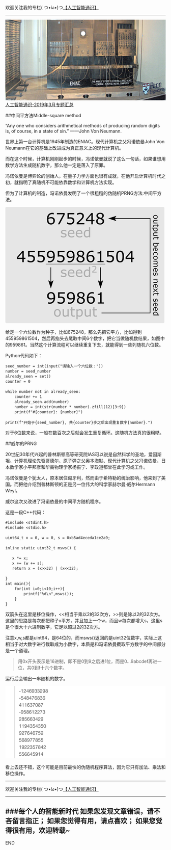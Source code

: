 欢迎关注我的专栏( つ•̀ω•́)つ[【人工智能通识】](https://www.jianshu.com/c/e9a7b7b7024d)

---

![](imgs/4324074-3ec580ae2187ee6b.png?imageMogr2/auto-orient/strip%7CimageView2/2/w/1240)
[人工智能通识-2019年3月专题汇总](https://www.jianshu.com/p/72685b77cfff)



##中间平方法Middle-square method

“Any one who considers arithmetical methods of producing random digits is, of course, in a state of sin.”
——John Von Neumann.

世界上第一台计算机是1945年制造的ENIAC。现代计算机之父冯诺依曼John Von Neumann在它的基础上改进成为真正意义上的现代计算机。

而在这个时候，计算机刚刚起步的时候，冯诺依曼就说了这么一句话，如果谁想用数学方法生成随机数字，那么他一定是落入了原罪。

冯诺依曼是博弈论的创始人，在量子力学方面也很有成就，在他开启计算机时代之初，就指明了真随机不可能依靠数学和计算机方法实现。

但为了计算机的制造，冯诺依曼发明了一个很粗糙的伪随机PRNG方法:中间平方法。

![](imgs/4324074-b2df09a295eb45ce.png?imageMogr2/auto-orient/strip%7CimageView2/2/w/1240)

给定一个六位数作为种子，比如675248，那么先把它平方，比如得到455959861504，然后再掐头去尾取中间6个数字，把它当做随机数结果，如图中的959861。当然这个计算流程可以继续重复下去，就能得到一些列随机六位数。

Python代码如下：
```
seed_number = int(input("请输入一个六位数："))
number = seed_number
already_seen = set()
counter = 0

while number not in already_seen:
    counter += 1
    already_seen.add(number)
    number = int(str(number * number).zfill(12)[3:9])
    print(f"#{counter}: {number}")

print(f"开始于{seed_number}, 共{counter}步之后出现重复数字{number}.")
```
对于6位数来说，一般在数百次之后就会发生重复循环。这随机方法真的很粗糙。

##威尔的PRNG

20世纪30年代兴起的普林斯顿高等研究院IAS可以说是自然科学的圣地，爱因斯坦、计算机理论先驱哥德尔、原子弹之父奥本海默、现代计算机之父冯诺依曼，日本数学家小平邦彦和华裔物理学家杨振宁、李政道都曾在此学习或工作。

冯诺依曼是个犹太人，原本居住匈牙利，然而由于希特勒的统治影响，他来到了美国。而把他介绍到普林斯顿的正是另一位伟大的科学家赫尔曼·威尔Hermann Weyl。

威尔这次又改进了冯诺依曼的中间平方随机程序。

这是一段C++代码：
```
#include <stdint.h>
#include <stdio.h>

uint64_t x = 0, w = 0, s = 0xb5ad4eceda1ce2a9;

inline static uint32_t msws() {

   x *= x; 
   x += (w += s); 
   return x = (x>>32) | (x<<32);

}
int main(){
	for(int i=0;i<10;i++){
		printf("%d\n",msws());
	}
}
```
双箭头在这里是移位操作，<<相当于乘以2的32次方，>>则是除以2的32次方。
这里的思路是每次都把种子x平方，并且加上一个w，而且w每次都增大s，这里s是个很大十六进制数字，它足以超过2的32次方。

注意x,w,s都是uint64，是64位的，而msws()返回的是uint32位数字，实际上这相当于对大数字进行截取成为小数字，本质是和冯诺依曼截取平方数字的中间部分是一个道理。


>用0x开头表示是16进制，即不是0到9之后进1位，而是0...9abcdef再进一位，共0到f十六个数字。

运行后会输出一串随机的数字。

![](imgs/4324074-9103695a5f718644.png?imageMogr2/auto-orient/strip%7CimageView2/2/w/1240)

看上去还不错，这个可能是目前最快的伪随机程序算法，因为它只有加法、乘法和移位操作。







---
欢迎关注我的专栏( つ•̀ω•́)つ[【人工智能通识】](https://www.jianshu.com/c/e9a7b7b7024d)

---
###每个人的智能新时代
如果您发现文章错误，请不吝留言指正；
如果您觉得有用，请点喜欢；
如果您觉得很有用，欢迎转载~
---
END

